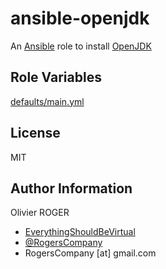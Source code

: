 # ansible-openjdk

An [Ansible](https://www.ansible.com) role to install [OpenJDK](http://openjdk.java.net/)

## Role Variables

[defaults/main.yml](defaults/main.yml)

## License

MIT

## Author Information

Olivier ROGER

-   [EverythingShouldBeVirtual](http://everythingshouldbevirtual.com)
-   [@RogersCompany](https://www.twitter.com/RogersCompany)
-   RogersCompany [at] gmail.com
